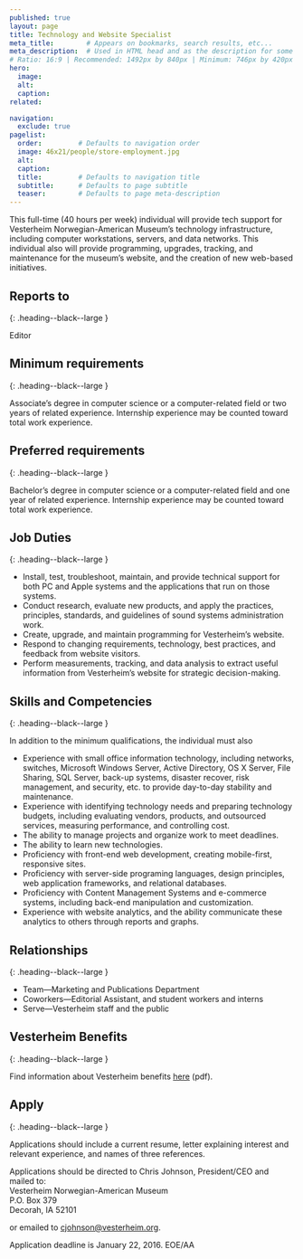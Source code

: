 ```yaml
---
published: true
layout: page
title: Technology and Website Specialist 
meta_title:        # Appears on bookmarks, search results, etc...
meta_description:  # Used in HTML head and as the description for some search engines
# Ratio: 16:9 | Recommended: 1492px by 840px | Minimum: 746px by 420px
hero:
  image:
  alt:
  caption:
related:

navigation:
  exclude: true
pagelist:
  order:         # Defaults to navigation order
  image: 46x21/people/store-employment.jpg
  alt: 
  caption:
  title:         # Defaults to navigation title
  subtitle:      # Defaults to page subtitle
  teaser:        # Defaults to page meta-description
---
```

This full-time (40 hours per week) individual will provide tech support for Vesterheim Norwegian-American Museum’s technology infrastructure, including computer workstations, servers, and data networks. This individual also will provide programming, upgrades, tracking, and maintenance for the museum’s website, and the creation of new web-based initiatives.

Reports to 
-----------------
{: .heading--black--large }

Editor

Minimum requirements 
-----------------
{: .heading--black--large }

Associate’s degree in computer science or a computer-related field or two years of related experience. Internship experience may be counted toward total work experience.
  
Preferred requirements 
-----------------
{: .heading--black--large }

Bachelor’s degree in computer science or a computer-related field and one year of related experience. Internship experience may be counted toward total work experience. 

Job Duties
-----------------
{: .heading--black--large }

* Install, test, troubleshoot, maintain, and provide technical support for both PC and Apple systems and the applications that run on those systems.
* Conduct research, evaluate new products, and apply the practices, principles, standards, and guidelines of sound systems administration work.  
* Create, upgrade, and maintain programming for Vesterheim’s website.
* Respond to changing requirements, technology, best practices, and feedback from website visitors. 
* Perform measurements, tracking, and data analysis to extract useful information from Vesterheim’s website for strategic decision-making.  

Skills and Competencies
-----------------
{: .heading--black--large }

In addition to the minimum qualifications, the individual must also

* Experience with small office information technology, including networks, switches, Microsoft Windows Server, Active Directory, OS X Server, File Sharing, SQL Server, back-up systems, disaster recover, risk management, and security, etc. to provide day-to-day stability and maintenance.
* Experience with identifying technology needs and preparing technology budgets, including evaluating vendors, products, and outsourced services, measuring performance, and controlling cost. 
* The ability to manage projects and organize work to meet deadlines.
* The ability to learn new technologies.
* Proficiency with front-end web development, creating mobile-first, responsive sites.  
* Proficiency with server-side programing languages, design principles, web application frameworks, and relational databases.
* Proficiency with Content Management Systems and e-commerce systems, including back-end manipulation and customization.
* Experience with website analytics, and the ability communicate these analytics to others through reports and graphs.

Relationships 
-----------------
{: .heading--black--large }

* Team—Marketing and Publications Department
* Coworkers—Editorial Assistant, and student workers and interns
* Serve—Vesterheim staff and the public

Vesterheim Benefits
-----------------
{: .heading--black--large }

Find information about Vesterheim benefits [here](/about/employment/forms-pdf/vesterheim-benefits-complete.pdf) (pdf).

Apply
-----------------
{: .heading--black--large }

Applications should include a current resume, letter explaining interest and relevant experience, and names of three references.

Applications should be directed to Chris Johnson, President/CEO and mailed to:  <br />
Vesterheim Norwegian-American Museum  <br />
P.O. Box 379  <br />
Decorah, IA  52101  <br />

or emailed to [cjohnson@vesterheim.org](mailto:cjohnson@vesterheim.org).  

Application deadline is January 22, 2016.  EOE/AA